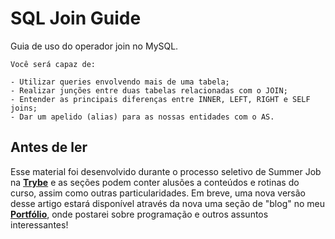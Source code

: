 # SQL Join Guide
Guia de uso do operador join no MySQL.

```
Você será capaz de:

- Utilizar queries envolvendo mais de uma tabela;
- Realizar junções entre duas tabelas relacionadas com o JOIN;
- Entender as principais diferenças entre INNER, LEFT, RIGHT e SELF joins;
- Dar um apelido (alias) para as nossas entidades com o AS.
```

## Antes de ler

Esse material foi desenvolvido durante o processo seletivo de Summer Job na [**Trybe**](https://www.betrybe.com/) e as seções podem conter alusões a
conteúdos e rotinas do curso, assim como outras particularidades. Em breve, uma nova versão desse artigo estará disponível através da nova uma seção de "blog"
no meu [**Portfólio**](https://portfolio-orcin-six.vercel.app/), onde postarei sobre programação e outros assuntos interessantes!
